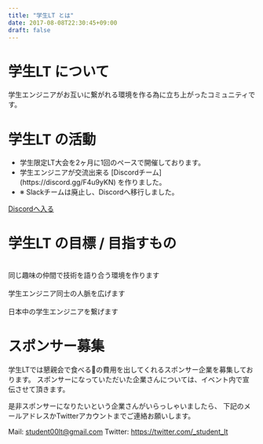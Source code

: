 ```yaml
---
title: "学生LT とは"
date: 2017-08-08T22:30:45+09:00
draft: false
---
```

<link rel="stylesheet" href="/top.css">
<div class="top-red" id="about">
<h1 class="title">学生LT について<br><span class="bottom-border-w"></span></h1>

学生エンジニアがお互いに繋がれる環境を作る為に立ち上がったコミュニティです。
</div>
<div class="top-white">
<h1 class="title">学生LT の活動<br><span class="bottom-border-r"></h1>
<ul>
<li>学生限定LT大会を2ヶ月に1回のペースで開催しております。</li>
<li>学生エンジニアが交流出来る [Discordチーム](https://discord.gg/F4u9yKN) を作りました。</li>
<li>※ Slackチームは廃止し、Discordへ移行しました。</li>
</ul>
<a type="button" class="btn btn-primary btn-lg alink" href="https://discord.gg/F4u9yKN">Discordへ入る</a>
</div>
<div class="top-red">
<h1 class="title">学生LT の目標 / 目指すもの<br><span class="bottom-border-w"></h1>
<div class="row">
<div class="col-md-4 goal-li"><i class="glyphicon glyphicon-comment icon fa-4x"></i><br>同じ趣味の仲間で技術を語り合う環境を作ります</div>
<div class="col-md-4 goal-li"><i class="glyphicon glyphicon-map-marker icon fa-4x"></i><br>学生エンジニア同士の人脈を広げます</div>
<div class="col-md-4 goal-li"><i class="glyphicon glyphicon-resize-small icon fa-4x"></i><br>日本中の学生エンジニアを繋げます</div>
</div>
</div>
<div class="top-white">
<h1 class="title">スポンサー募集<br><span class="bottom-border-r"></h1>
学生LTでは懇親会で食べる🍣の費用を出してくれるスポンサー企業を募集しております。
スポンサーになっていただいた企業さんについては、イベント内で宣伝させて頂きます。

是非スポンサーになりたいという企業さんがいらっしゃいましたら、
下記のメールアドレスかTwitterアカウントまでご連絡お願いします。

Mail: student00lt@gmail.com
Twitter: https://twitter.com/_student_lt
</div>
